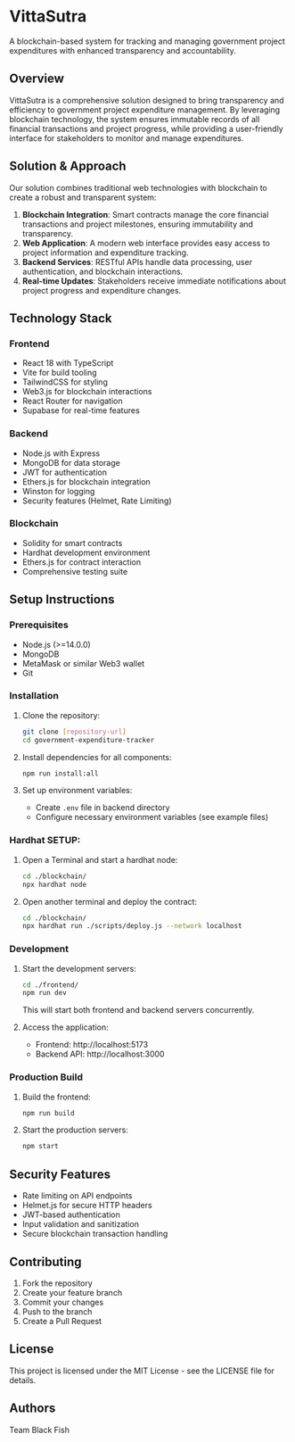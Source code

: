# VittaSutra

A blockchain-based system for tracking and managing government project expenditures with enhanced transparency and accountability.

## Overview

VittaSutra is a comprehensive solution designed to bring transparency and efficiency to government project expenditure management. By leveraging blockchain technology, the system ensures immutable records of all financial transactions and project progress, while providing a user-friendly interface for stakeholders to monitor and manage expenditures.

## Solution & Approach

Our solution combines traditional web technologies with blockchain to create a robust and transparent system:

1. **Blockchain Integration**: Smart contracts manage the core financial transactions and project milestones, ensuring immutability and transparency.
2. **Web Application**: A modern web interface provides easy access to project information and expenditure tracking.
3. **Backend Services**: RESTful APIs handle data processing, user authentication, and blockchain interactions.
4. **Real-time Updates**: Stakeholders receive immediate notifications about project progress and expenditure changes.

## Technology Stack

### Frontend
- React 18 with TypeScript
- Vite for build tooling
- TailwindCSS for styling
- Web3.js for blockchain interactions
- React Router for navigation
- Supabase for real-time features

### Backend
- Node.js with Express
- MongoDB for data storage
- JWT for authentication
- Ethers.js for blockchain integration
- Winston for logging
- Security features (Helmet, Rate Limiting)

### Blockchain
- Solidity for smart contracts
- Hardhat development environment
- Ethers.js for contract interaction
- Comprehensive testing suite

## Setup Instructions

### Prerequisites
- Node.js (>=14.0.0)
- MongoDB
- MetaMask or similar Web3 wallet
- Git

### Installation

1. Clone the repository:
   ```bash
   git clone [repository-url]
   cd government-expenditure-tracker
   ```

2. Install dependencies for all components:
   ```bash
   npm run install:all
   ```

3. Set up environment variables:
   - Create `.env` file in backend directory
   - Configure necessary environment variables (see example files)

### Hardhat SETUP:

1. Open a Terminal and start a hardhat node:
   ```bash
   cd ./blockchain/
   npx hardhat node
   ```
2. Open another terminal and deploy the contract:
   ```bash
   cd ./blockchain/
   npx hardhat run ./scripts/deploy.js --network localhost
   ```
### Development

1. Start the development servers:
   ```bash
   cd ./frontend/
   npm run dev
   ```
   This will start both frontend and backend servers concurrently.

2. Access the application:
   - Frontend: http://localhost:5173
   - Backend API: http://localhost:3000

### Production Build

1. Build the frontend:
   ```bash
   npm run build
   ```

2. Start the production servers:
   ```bash
   npm start
   ```

## Security Features

- Rate limiting on API endpoints
- Helmet.js for secure HTTP headers
- JWT-based authentication
- Input validation and sanitization
- Secure blockchain transaction handling

## Contributing

1. Fork the repository
2. Create your feature branch
3. Commit your changes
4. Push to the branch
5. Create a Pull Request

## License

This project is licensed under the MIT License - see the LICENSE file for details.

## Authors

Team Black Fish 
